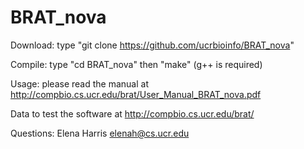# BRAT_nova

Download: type "git clone https://github.com/ucrbioinfo/BRAT_nova"

Compile: type "cd BRAT_nova" then "make" (g++ is required)

Usage: please read the manual at http://compbio.cs.ucr.edu/brat/User_Manual_BRAT_nova.pdf

Data to test the software at http://compbio.cs.ucr.edu/brat/

Questions: Elena Harris <elenah@cs.ucr.edu>
